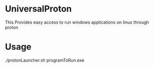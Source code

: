 # UniversalProton
This Provides easy access to run windows applications on linux through proton

# Usage
./protonLauncher.sh programToRun.exe
